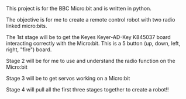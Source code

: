 This project is for the BBC Micro:bit and is written in python. 

The objective is for me to create a remote control robot with two radio linked micro:bits. 

The 1st stage will be to get the Keyes Keyer-AD-Key K845037 board interacting correctly with the Micro:bit. 
This is a 5 button (up, down, left, right, "fire") board.

Stage 2 will be for me to use and understand the radio function on the Micro:bit 

Stage 3 will be to get servos working on a Micro:bit 

Stage 4 will pull all the first three stages together to create a robot!!
